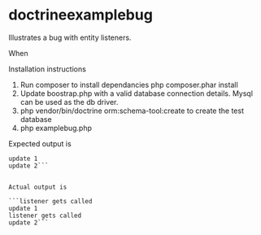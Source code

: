 # doctrineexamplebug
Illustrates a bug with entity listeners.

When 

Installation instructions

1. Run composer to install dependancies php composer.phar install 
2. Update boostrap.php with a valid database connection details. Mysql can be used as the db driver.
3. php vendor/bin/doctrine orm:schema-tool:create to create the test database
4. php examplebug.php

Expected output is 

```listener gets called
update 1
update 2```


Actual output is 

```listener gets called
update 1
listener gets called
update 2```

 
